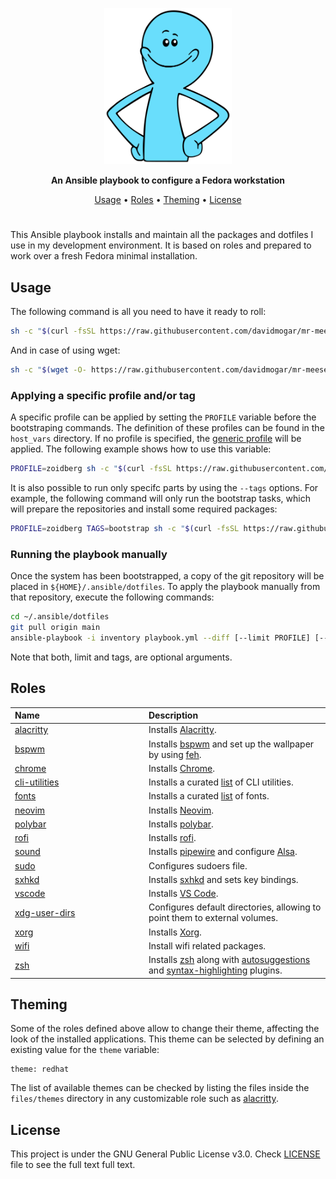 <p align="center"><img height="250" src="https://github.com/davidmogar/mr-meeseeks/blob/resources/mr-meeseeks-min.png?raw=true"></p>

<p align="center"><strong>An Ansible playbook to configure a Fedora workstation</strong></p>
<p align="center">
  <a href="#usage">Usage</a> •
  <a href="#roles">Roles</a> •
  <a href="#roles">Theming</a> •
  <a href="#license">License</a>
</p>
<h1></h1>

This Ansible playbook installs and maintain all the packages and dotfiles I use in my development environment. It is based on roles and prepared to work over a fresh Fedora minimal installation.

## Usage

The following command is all you need to have it ready to roll:

```sh
sh -c "$(curl -fsSL https://raw.githubusercontent.com/davidmogar/mr-meeseeks/main/mr-meeseeks.sh)"
```

And in case of using wget:

```sh
sh -c "$(wget -O- https://raw.githubusercontent.com/davidmogar/mr-meeseeks/main/mr-meeseeks.sh)"
```

### Applying a specific profile and/or tag

A specific profile can be applied by setting the `PROFILE` variable before the bootstraping commands. The definition of these profiles can be found in the `host_vars` directory. If no profile is specified, the [generic profile](host_vars/generic.yml) will be applied. The following example shows how to use this variable:

```sh
PROFILE=zoidberg sh -c "$(curl -fsSL https://raw.githubusercontent.com/davidmogar/mr-meeseeks/main/mr-meeseeks.sh)"
```

It is also possible to run only specifc parts by using the `--tags` options. For example, the following command will only run the bootstrap tasks, which will prepare the repositories and install some required packages:

```sh
PROFILE=zoidberg TAGS=bootstrap sh -c "$(curl -fsSL https://raw.githubusercontent.com/mr-meeseeks/main/mr-meeseeks.sh)"
```

### Running the playbook manually

Once the system has been bootstrapped, a copy of the git repository will be placed in `${HOME}/.ansible/dotfiles`. To apply the playbook manually from that repository, execute the following commands:

```sh
cd ~/.ansible/dotfiles
git pull origin main
ansible-playbook -i inventory playbook.yml --diff [--limit PROFILE] [--tags TAGS] --ask-become-pass
```

Note that both, limit and tags, are optional arguments.

## Roles

<table>
  <thead>
    <tr>
      <th align="left" width="200">Name</th>
      <th align="left">Description</th>
    </tr>
  </thead>
  <tbody>
    <tr>
      <td><a href="roles/alacritty">alacritty</a></td>
      <td>Installs <a href="https://github.com/alacritty/alacritty">Alacritty</a>.</td>
    </tr>
    <tr>
      <td><a href="roles/bspwm">bspwm</a></td>
      <td>Installs <a href="https://github.com/baskerville/bspwm">bspwm</a> and set up the wallpaper by using <a href="https://github.com/derf/feh">feh</a>.</td>
    </tr>
    <tr>
      <td><a href="roles/chrome">chrome</a></td>
      <td>Installs <a href="https://www.google.com/chrome/">Chrome</a>.</td>
    </tr>
    <tr>
      <td><a href="roles/cli-utilities">cli-utilities</a></td>
      <td>Installs a curated <a href="roles/cli-utilities/vars/main.yml">list</a> of CLI utilities.</td>
    </tr>
    <tr>
      <td><a href="roles/fonts">fonts</a></td>
      <td>Installs a curated <a href="roles/fonts/vars/main.yml">list</a> of fonts.</td>
    </tr>
    <tr>
      <td><a href="roles/neovim">neovim</a></td>
      <td>Installs <a href="https://neovim.io/">Neovim</a>.</td>
    </tr>
    <tr>
      <td><a href="roles/polybar">polybar</a></td>
      <td>Installs <a href="https://github.com/polybar/polybar">polybar</a>.</td>
    </tr>
    <tr>
      <td><a href="roles/rofi">rofi</a></td>
      <td>Installs <a href="https://github.com/davatorium/rofi">rofi</a>.</td>
    </tr>
    <tr>
      <td><a href="roles/sound">sound</a></td>
      <td>Installs <a href="https://pipewire.org/">pipewire</a> and configure <a href="https://www.alsa-project.org/wiki/Main_Page">Alsa</a>.</td>
    </tr>
    <tr>
      <td><a href="roles/sudo">sudo</a></td>
      <td>Configures sudoers file.</td>
    </tr>
    <tr>
      <td><a href="roles/sxhkd">sxhkd</a></td>
      <td>Installs <a href="https://github.com/baskerville/sxhkd">sxhkd</a> and sets key bindings.</td>
    </tr>
    <tr>
      <td><a href="roles/vscode">vscode</a></td>
      <td>Installs <a href="https://code.visualstudio.com/">VS Code</a>.</td>
    </tr>
    <tr>
      <td><a href="roles/xdg-user-dirs">xdg-user-dirs</a></td>
      <td>Configures default directories, allowing to point them to external volumes.</td>
    </tr>
    <tr>
      <td><a href="roles/xorg">xorg</a></td>
      <td>Installs <a href="https://www.x.org/wiki">Xorg</a>.</td>
    </tr>
    <tr>
      <td><a href="roles/wifi">wifi</a></td>
      <td>Install wifi related packages.</td>
    </tr>
    <tr>
      <td><a href="roles/zsh">zsh</a></td>
      <td>Installs <a href="https://www.zsh.org/">zsh</a> along with <a href="https://github.com/zsh-users/zsh-autosuggestions">autosuggestions</a> and <a href="https://github.com/zsh-users/zsh-syntax-highlighting">syntax-highlighting</a> plugins.</td>
    </tr>
  </tbody>
</table>

## Theming

Some of the roles defined above allow to change their theme, affecting the look of the installed applications. This theme can be selected by defining an existing value for the `theme` variable:

```yaml1
theme: redhat
```

The list of available themes can be checked by listing the files inside the `files/themes` directory in any customizable role such as <a href="roles/alacritty/files/themes">alacritty</a>.

## License

This project is under the GNU General Public License v3.0. Check [LICENSE](https://github.com/davidmogar/mr-meeseeks/blob/main/LICENSE) file to see the full text full text.